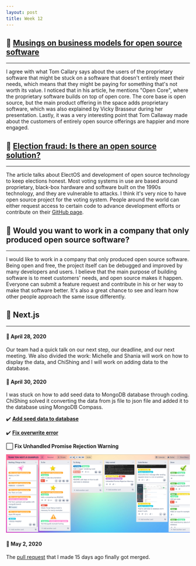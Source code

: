 ```yaml
---
layout: post
title: Week 12
---
```



## :pushpin: [Musings on business models for open source software](https://spot.livejournal.com/327801.html)
---

I agree with what Tom Callary says about the users of the proprietary software that might be stuck on a software that doesn't entirely meet their needs, which means that they might be paying for something that's not worth its value. I noticed that in his article, he mentions "Open Core", where the proprietary software builds on top of open core. The core base is open source, but the main product offering in the space adds proprietary software, which was also explained by Vicky Brasseur during her presentation. Lastly, it was a very interesting point that Tom Callaway made about the customers of entirely open source offerings are happier and more engaged. 

## :pushpin: [Election fraud: Is there an open source solution?](https://opensource.com/article/19/9/voting-fraud-open-source-solution?)
--- 

The article talks about ElectOS and development of open source technology to keep elections honest. Most voting systems in use are based around proprietary, black-box hardware and software built on the 1990s technology, and they are vulnerable to attacks. I think it's very nice to have open source project for the voting system. People around the world can either request access to certain code to advance development efforts or contribute on their [GitHub page](https://github.com/TrustTheVote-Project).

## :pushpin: Would you want to work in a company that only produced open source software?
---
 
I would like to work in a company that only produced open source software. Being open and free, the project itself can be debugged and improved by many developers and users. I believe that the main purpose of building software is to meet customers' needs, and open source makes it happen. Everyone can submit a feature request and contribute in his or her way to make that software better. It's also a great chance to see and learn how other people approach the same issue differently. 

## :bookmark_tabs: Next.js 
---

#### **:cherry_blossom: April 28, 2020**

Our team had a quick talk on our next step, our deadline, and our next meeting. We also divided the work: Michelle and Shania will work on how to display the data, and ChiShing and I will work on adding data to the database.

#### **:cherry_blossom: April 30, 2020**

I was stuck on how to add seed data to MongoDB database through coding. ChiShing solved it converting the data from js file to json file and added it to the database using MongoDB Compass.

:heavy_check_mark: [**Add seed data to database**](https://github.com/hunter-college-ossd-spr-2020/next.js/pull/15)

:heavy_check_mark: [**Fix overwrite error**](https://github.com/hunter-college-ossd-spr-2020/next.js/pull/14)

:white_large_square: **Fix Unhandled Promise Rejection Warning**

<img src="https://raw.githubusercontent.com/hunter-college-ossd-spr-2020/liulanz-weekly/gh-pages/images/trello.png">


#### **:cherry_blossom: May 2, 2020**

The [pull request](https://github.com/zeit/next.js/pull/11968) that I made 15 days ago finally got merged. 
